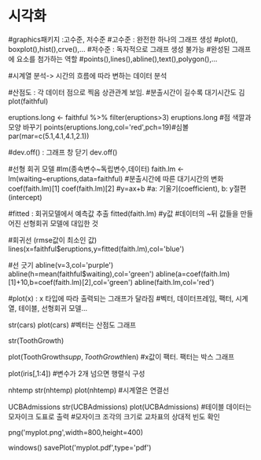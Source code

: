 # 시각화

#graphics패키지 :고수준, 저수준
#고수준 : 완전한 하나의 그래프 생성
#plot(), boxplot(),hist(),crve(),...
#저수준 :  독자적으로 그래프 생성 불가능
#완성된 그래프에 요소를 첨가하는 역할
#points(),lines(),abline(),text(),polygon(),...


#시계열 분석-> 시간의 흐름에 따라 변하는 데이터 분석


#산점도 :  각 데이터 점으로 찍음 상관관계 보임.
#분출시간이 길수록 대기시간도 김
plot(faithful)

eruptions.long <- faithful %>% filter(eruptions>3)
eruptions.long
#점 색깔과 모양 바꾸기
points(eruptions.long,col='red',pch=19)#심볼
par(mar=c(5.1,4.1,4.1,2.1))

#dev.off() : 그래프 창 닫기
dev.off()

#선형 회귀 모델
#lm(종속변수~독립변수,데이터)
faith.lm <- lm(waiting~eruptions,data=faithful) #분출시간에 따른 대기시간의 변화
coef(faith.lm)[1]
coef(faith.lm)[2]
#y=ax+b
#a: 기울기(coefficient), b: y절편(intercept)

#fitted : 회귀모델에서 예측값 추출
fitted(faith.lm) #y값
#데이터의 ~뒤 값들을 만들어진 선형회귀 모델에 대입한 것

#회귀선 (rmse값이 최소인 값)
lines(x=faithful$eruptions,y=fitted(faith.lm),col='blue')

#선 긋기
abline(v=3,col='purple')
abline(h=mean(faithful$waiting),col='green')
abline(a=coef(faith.lm)[1]+10,b=coef(faith.lm)[2],col='green')
abline(faith.lm,col='red')

#plot(x) : x 타입에 따라 출력되는 그래프가 달라짐
#벡터, 데이터프레임, 팩터, 시계열, 테이블, 선형회귀 모델...

str(cars)
plot(cars) 
#벡터는 산점도 그래프

str(ToothGrowth)

plot(ToothGrowth$supp,ToothGrowth$len)
#x값이 팩터. 팩터는 박스 그래프

plot(iris[,1:4])
#변수가 2개 넘으면 행렬식 구성


nhtemp
str(nhtemp)
plot(nhtemp)
#시계열은 연결선

UCBAdmissions
str(UCBAdmissions)
plot(UCBAdmissions)
#테이블 데이터는 모자이크 도표로 출력
#모자이크 조각의 크기로 교차표의 상대적 빈도 확인

png('myplot.png',width=800,height=400)

windows()
savePlot('myplot.pdf',type='pdf')